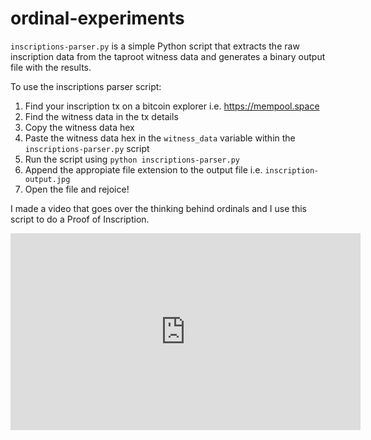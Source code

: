 # ordinal-experiments

`inscriptions-parser.py` is a simple Python script that extracts the raw inscription data from the taproot witness data and generates a binary output file with the results.

To use the inscriptions parser script:

1. Find your inscription tx on a bitcoin explorer i.e. https://mempool.space
2. Find the witness data in the tx details
3. Copy the witness data hex
4. Paste the witness data hex in the `witness_data` variable within the `inscriptions-parser.py` script
5. Run the script using `python inscriptions-parser.py`
6. Append the appropiate file extension to the output file i.e. `inscription-output.jpg`
7. Open the file and rejoice!

I made a video that goes over the thinking behind ordinals and I use this script to do a Proof of Inscription.

<iframe width="560" height="315" src="https://www.youtube.com/embed/s7O13il4-0Y" title="YouTube video player" frameborder="0" allow="accelerometer; autoplay; clipboard-write; encrypted-media; gyroscope; picture-in-picture; web-share" allowfullscreen></iframe>